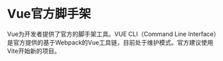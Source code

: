 # Vue官方脚手架

Vue为开发者提供了官方的脚手架工具。VUE CLI（Command Line Interface）是官方提供的基于Webpack的Vue工具链，目前处于维护模式。官方建议使用Vite开始新的项目。



